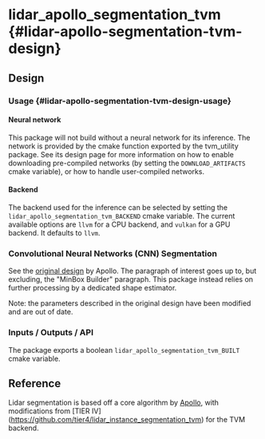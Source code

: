 # lidar_apollo_segmentation_tvm {#lidar-apollo-segmentation-tvm-design}

## Design

### Usage {#lidar-apollo-segmentation-tvm-design-usage}

#### Neural network

This package will not build without a neural network for its inference.
The network is provided by the cmake function exported by the tvm_utility package.
See its design page for more information on how to enable downloading pre-compiled networks (by setting the `DOWNLOAD_ARTIFACTS` cmake variable), or how to handle user-compiled networks.

#### Backend

The backend used for the inference can be selected by setting the `lidar_apollo_segmentation_tvm_BACKEND` cmake variable.
The current available options are `llvm` for a CPU backend, and `vulkan` for a GPU backend.
It defaults to `llvm`.

### Convolutional Neural Networks (CNN) Segmentation

See the [original design](https://github.com/ApolloAuto/apollo/blob/3422a62ce932cb1c0c269922a0f1aa59a290b733/docs/specs/3d_obstacle_perception.md#convolutional-neural-networks-cnn-segmentation) by Apollo.
The paragraph of interest goes up to, but excluding, the "MinBox Builder" paragraph.
This package instead relies on further processing by a dedicated shape estimator.

Note: the parameters described in the original design have been modified and are out of date.

### Inputs / Outputs / API

The package exports a boolean `lidar_apollo_segmentation_tvm_BUILT` cmake variable.

## Reference

Lidar segmentation is based off a core algorithm by [Apollo](https://github.com/ApolloAuto/apollo/blob/r6.0.0/docs/specs/3d_obstacle_perception.md), with modifications from [TIER IV] (<https://github.com/tier4/lidar_instance_segmentation_tvm>) for the TVM backend.

